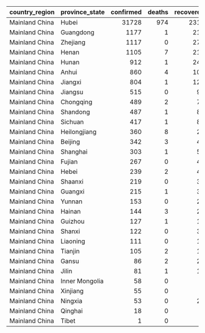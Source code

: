 

|country_region |province_state | confirmed| deaths| recovered| confirmed_pct| death_rate| recovery_rate|
|:--------------|:--------------|---------:|------:|---------:|-------------:|----------:|-------------:|
|Mainland China |Hubei          |     31728|    974|      2310|         73.54|       3.07|          7.28|
|Mainland China |Guangdong      |      1177|      1|       212|          2.73|       0.08|         18.01|
|Mainland China |Zhejiang       |      1117|      0|       270|          2.59|       0.00|         24.17|
|Mainland China |Henan          |      1105|      7|       218|          2.56|       0.63|         19.73|
|Mainland China |Hunan          |       912|      1|       247|          2.11|       0.11|         27.08|
|Mainland China |Anhui          |       860|      4|       105|          1.99|       0.47|         12.21|
|Mainland China |Jiangxi        |       804|      1|       128|          1.86|       0.12|         15.92|
|Mainland China |Jiangsu        |       515|      0|        93|          1.19|       0.00|         18.06|
|Mainland China |Chongqing      |       489|      2|        72|          1.13|       0.41|         14.72|
|Mainland China |Shandong       |       487|      1|        80|          1.13|       0.21|         16.43|
|Mainland China |Sichuan        |       417|      1|        85|          0.97|       0.24|         20.38|
|Mainland China |Heilongjiang   |       360|      8|        28|          0.83|       2.22|          7.78|
|Mainland China |Beijing        |       342|      3|        48|          0.79|       0.88|         14.04|
|Mainland China |Shanghai       |       303|      1|        52|          0.70|       0.33|         17.16|
|Mainland China |Fujian         |       267|      0|        45|          0.62|       0.00|         16.85|
|Mainland China |Hebei          |       239|      2|        48|          0.55|       0.84|         20.08|
|Mainland China |Shaanxi        |       219|      0|        32|          0.51|       0.00|         14.61|
|Mainland China |Guangxi        |       215|      1|        33|          0.50|       0.47|         15.35|
|Mainland China |Yunnan         |       153|      0|        20|          0.35|       0.00|         13.07|
|Mainland China |Hainan         |       144|      3|        20|          0.33|       2.08|         13.89|
|Mainland China |Guizhou        |       127|      1|        17|          0.29|       0.79|         13.39|
|Mainland China |Shanxi         |       122|      0|        30|          0.28|       0.00|         24.59|
|Mainland China |Liaoning       |       111|      0|        19|          0.26|       0.00|         17.12|
|Mainland China |Tianjin        |       105|      2|        10|          0.24|       1.90|          9.52|
|Mainland China |Gansu          |        86|      2|        24|          0.20|       2.33|         27.91|
|Mainland China |Jilin          |        81|      1|        18|          0.19|       1.23|         22.22|
|Mainland China |Inner Mongolia |        58|      0|         5|          0.13|       0.00|          8.62|
|Mainland China |Xinjiang       |        55|      0|         3|          0.13|       0.00|          5.45|
|Mainland China |Ningxia        |        53|      0|        22|          0.12|       0.00|         41.51|
|Mainland China |Qinghai        |        18|      0|         5|          0.04|       0.00|         27.78|
|Mainland China |Tibet          |         1|      0|         0|          0.00|       0.00|          0.00|
